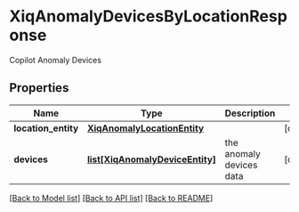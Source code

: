 # XiqAnomalyDevicesByLocationResponse

Copilot Anomaly Devices
## Properties
Name | Type | Description | Notes
------------ | ------------- | ------------- | -------------
**location_entity** | [**XiqAnomalyLocationEntity**](XiqAnomalyLocationEntity.md) |  | [optional] 
**devices** | [**list[XiqAnomalyDeviceEntity]**](XiqAnomalyDeviceEntity.md) | the anomaly devices data | [optional] 

[[Back to Model list]](../README.md#documentation-for-models) [[Back to API list]](../README.md#documentation-for-api-endpoints) [[Back to README]](../README.md)


